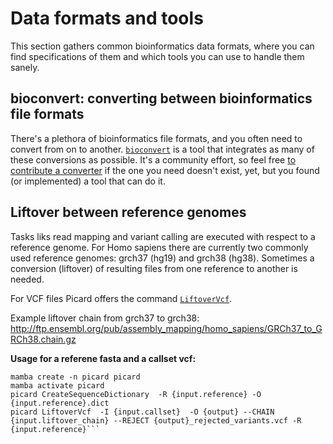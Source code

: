 # Data formats and tools

This section gathers common bioinformatics data formats, where you can find specifications of them and which tools you can use to handle them sanely.

## bioconvert: converting between bioinformatics file formats

There's a plethora of bioinformatics file formats, and you often need to convert from on to another.
[`bioconvert`](https://bioconvert.readthedocs.io/en/dev/) is a tool that integrates as many of these conversions as possible.
It's a community effort, so feel free [to contribute a converter](https://github.com/bioconvert/bioconvert/issues/1) if the one you need doesn't exist, yet, but you found (or implemented) a tool that can do it.

## Liftover between reference genomes

Tasks liks read mapping and variant calling are executed with respect to a reference genome. For Homo sapiens there are currently two commonly used reference genomes: grch37 (hg19) and grch38 (hg38). Sometimes a conversion (liftover) of resulting files from one reference to another is needed.

For VCF files Picard offers the command [`LiftoverVcf`](http://broadinstitute.github.io/picard/command-line-overview.html#LiftoverVcf).

Example liftover chain from grch37 to grch38: http://ftp.ensembl.org/pub/assembly_mapping/homo_sapiens/GRCh37_to_GRCh38.chain.gz

**Usage for a referene fasta and a callset vcf:**
 ```
 mamba create -n picard picard
 mamba activate picard
 picard CreateSequenceDictionary  -R {input.reference} -O {input.reference}.dict
 picard LiftoverVcf  -I {input.callset}  -O {output} --CHAIN {input.liftover_chain} --REJECT {output}_rejected_variants.vcf -R {input.reference}```

 


